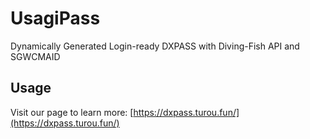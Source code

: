 # UsagiPass

Dynamically Generated Login-ready DXPASS with Diving-Fish API and SGWCMAID

## Usage

Visit our page to learn more: [https://dxpass.turou.fun/](https://dxpass.turou.fun/)
